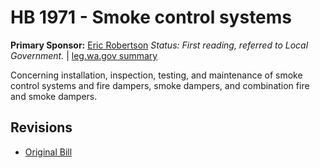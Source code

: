 # HB 1971 - Smoke control systems
**Primary Sponsor:** [Eric Robertson](/person/leg/eric.robertson.md)
*Status: First reading, referred to Local Government.* | [leg.wa.gov summary](https://app.leg.wa.gov/billsummary?BillNumber=1971&Year=2021)

Concerning installation, inspection, testing, and maintenance of smoke control systems and fire dampers, smoke dampers, and combination fire and smoke dampers.

## Revisions
* [Original Bill](1/)